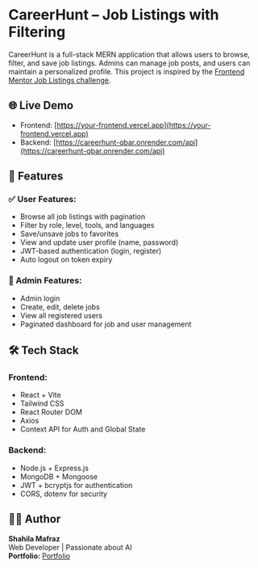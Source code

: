# CareerHunt – Job Listings with Filtering

CareerHunt is a full-stack MERN application that allows users to browse, filter, and save job listings. Admins can manage job posts, and users can maintain a personalized profile. This project is inspired by the [Frontend Mentor Job Listings challenge](https://www.frontendmentor.io/challenges/job-listings-with-filtering-ivstIPCt).

## 🌐 Live Demo

- Frontend: [https://your-frontend.vercel.app](https://your-frontend.vercel.app)
- Backend: [https://careerhunt-qbar.onrender.com/api](https://careerhunt-qbar.onrender.com/api)

## 📸 Features

### ✅ User Features:
- Browse all job listings with pagination
- Filter by role, level, tools, and languages
- Save/unsave jobs to favorites
- View and update user profile (name, password)
- JWT-based authentication (login, register)
- Auto logout on token expiry

### 🔐 Admin Features:
- Admin login
- Create, edit, delete jobs
- View all registered users
- Paginated dashboard for job and user management

## 🛠️ Tech Stack

### Frontend:
- React + Vite
- Tailwind CSS
- React Router DOM
- Axios
- Context API for Auth and Global State

### Backend:
- Node.js + Express.js
- MongoDB + Mongoose
- JWT + bcryptjs for authentication
- CORS, dotenv for security

## 🙋‍♀️ Author

**Shahila Mafraz**  
Web Developer | Passionate about AI  
**Portfolio:** [Portfolio](https://github.com/Shahila1990)